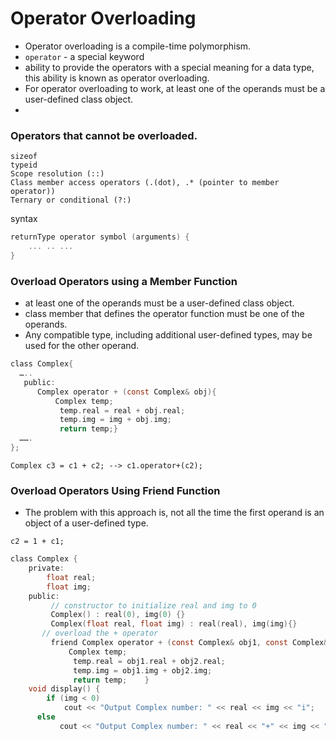 # Operator Overloading
- Operator overloading is a compile-time polymorphism.
- ```operator``` - a special keyword
- ability to provide the operators with a special meaning for a data type, this ability is known as operator overloading.
- For operator overloading to work, at least one of the operands must be a user-defined class object.
- 

### Operators that cannot be overloaded. 
```
sizeof
typeid
Scope resolution (::)
Class member access operators (.(dot), .* (pointer to member operator))
Ternary or conditional (?:)
```

syntax
```C
returnType operator symbol (arguments) {
    ... .. ...
} 
```

### Overload Operators using a Member Function
- at least one of the operands must be a user-defined class object.
- class member that defines the operator function must be one of the operands.
- Any compatible type, including additional user-defined types, may be used for the other operand.
``` C
class Complex{
  …..
   public: 
      Complex operator + (const Complex& obj){
          Complex temp;
           temp.real = real + obj.real;
           temp.img = img + obj.img;
           return temp;}
  …….
};
```
```
Complex c3 = c1 + c2; --> c1.operator+(c2);
```

### Overload Operators Using Friend Function
- The problem with this approach is, not all the time the first operand is an object of a user-defined type.
```
c2 = 1 + c1;
```
``` C
class Complex {
    private:
        float real;
        float img;
    public:
         // constructor to initialize real and img to 0
         Complex() : real(0), img(0) {}
         Complex(float real, float img) : real(real), img(img){}
       // overload the + operator
         friend Complex operator + (const Complex& obj1, const Complex& obj2) {
             Complex temp;
              temp.real = obj1.real + obj2.real;
              temp.img = obj1.img + obj2.img;
              return temp;    }
    void display() {
        if (img < 0)
            cout << "Output Complex number: " << real << img << "i";
      else
           cout << "Output Complex number: " << real << "+" << img << "i";   }};
```
